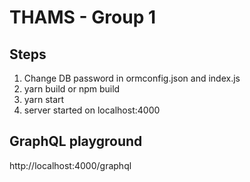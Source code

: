 # THAMS -  Group 1

## Steps

1. Change DB password in ormconfig.json and index.js
2. yarn build or npm build
3. yarn start
4. server started on localhost:4000

## GraphQL playground

http://localhost:4000/graphql
